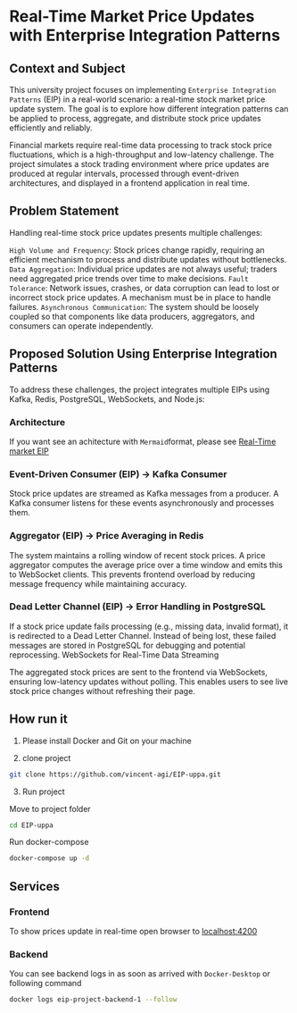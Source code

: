 # Real-Time Market Price Updates with Enterprise Integration Patterns

## Context and Subject

This university project focuses on implementing `Enterprise Integration Patterns` (EIP) in a real-world scenario: a real-time stock market price update system. The goal is to explore how different integration patterns can be applied to process, aggregate, and distribute stock price updates efficiently and reliably.

Financial markets require real-time data processing to track stock price fluctuations, which is a high-throughput and low-latency challenge. The project simulates a stock trading environment where price updates are produced at regular intervals, processed through event-driven architectures, and displayed in a frontend application in real time.

## Problem Statement

Handling real-time stock price updates presents multiple challenges:

`High Volume and Frequency`: Stock prices change rapidly, requiring an efficient mechanism to process and distribute updates without bottlenecks.
`Data Aggregation`: Individual price updates are not always useful; traders need aggregated price trends over time to make decisions.
`Fault Tolerance`: Network issues, crashes, or data corruption can lead to lost or incorrect stock price updates. A mechanism must be in place to handle failures.
`Asynchronous Communication`: The system should be loosely coupled so that components like data producers, aggregators, and consumers can operate independently.

## Proposed Solution Using Enterprise Integration Patterns
To address these challenges, the project integrates multiple EIPs using Kafka, Redis, PostgreSQL, WebSockets, and Node.js:

### Architecture

If you want see an achitecture with `Mermaid`format, please see [Real-Time market EIP](./architecture.md)

### Event-Driven Consumer (EIP) → Kafka Consumer

Stock price updates are streamed as Kafka messages from a producer.
A Kafka consumer listens for these events asynchronously and processes them.

### Aggregator (EIP) → Price Averaging in Redis

The system maintains a rolling window of recent stock prices.
A price aggregator computes the average price over a time window and emits this to WebSocket clients.
This prevents frontend overload by reducing message frequency while maintaining accuracy.

### Dead Letter Channel (EIP) → Error Handling in PostgreSQL

If a stock price update fails processing (e.g., missing data, invalid format), it is redirected to a Dead Letter Channel.
Instead of being lost, these failed messages are stored in PostgreSQL for debugging and potential reprocessing.
WebSockets for Real-Time Data Streaming

The aggregated stock prices are sent to the frontend via WebSockets, ensuring low-latency updates without polling.
This enables users to see live stock price changes without refreshing their page.

## How run it

1. Please install Docker and Git on your machine

2. clone project

```bash
git clone https://github.com/vincent-agi/EIP-uppa.git
```

3. Run project

Move to project folder

```bash
cd EIP-uppa
```

Run docker-compose

```bash
docker-compose up -d
```

## Services

### Frontend

To show prices update in real-time open browser to [localhost:4200](http://localhost:4200)

### Backend

You can see backend logs in as soon as arrived with `Docker-Desktop` or following command

```bash
docker logs eip-project-backend-1 --follow
```